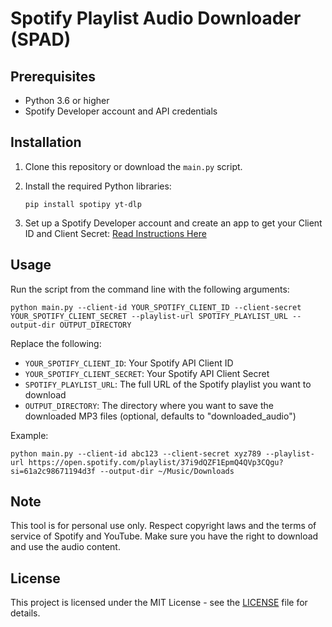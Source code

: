 # Spotify Playlist Audio Downloader (SPAD)

## Prerequisites

- Python 3.6 or higher
- Spotify Developer account and API credentials

## Installation

1. Clone this repository or download the `main.py` script.

2. Install the required Python libraries:

   ```
   pip install spotipy yt-dlp
   ```

3. Set up a Spotify Developer account and create an app to get your Client ID and Client Secret:
   [Read Instructions Here](https://developer.spotify.com/documentation/web-api/concepts/apps)

## Usage

Run the script from the command line with the following arguments:

```
python main.py --client-id YOUR_SPOTIFY_CLIENT_ID --client-secret YOUR_SPOTIFY_CLIENT_SECRET --playlist-url SPOTIFY_PLAYLIST_URL --output-dir OUTPUT_DIRECTORY
```

Replace the following:
- `YOUR_SPOTIFY_CLIENT_ID`: Your Spotify API Client ID
- `YOUR_SPOTIFY_CLIENT_SECRET`: Your Spotify API Client Secret
- `SPOTIFY_PLAYLIST_URL`: The full URL of the Spotify playlist you want to download
- `OUTPUT_DIRECTORY`: The directory where you want to save the downloaded MP3 files (optional, defaults to "downloaded_audio")

Example:

```
python main.py --client-id abc123 --client-secret xyz789 --playlist-url https://open.spotify.com/playlist/37i9dQZF1EpmQ4QVp3CQgu?si=61a2c98671194d3f --output-dir ~/Music/Downloads
```

## Note

This tool is for personal use only. Respect copyright laws and the terms of service of Spotify and YouTube. Make sure you have the right to download and use the audio content.


## License

This project is licensed under the MIT License - see the [LICENSE](LICENSE) file for details.